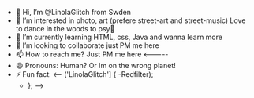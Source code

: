 - 👋 Hi, I’m @LinolaGlitch from Swden
- 👀 I’m interested in photo, art (prefere street-art and street-music) Love to dance in the woods to psy🍄
- 🌱 I’m currently learning HTML, css, Java and wanna learn more
- 💞️ I’m looking to collaborate just PM me here 
- 📫 How to reach me? Just PM me here <-----
- 😄 Pronouns: Human? Or Im on the wrong planet!
- ⚡ Fun fact: <-- ('LinolaGlitch'] {
    -Redfilter);
    - }; -->  

<!---
LinolaGlitch/LinolaGlitch is a ✨ special ✨ repository because its `README.md` (this file) appears on your GitHub profile.
You can click the Preview link to take a look at your changes.
--->
